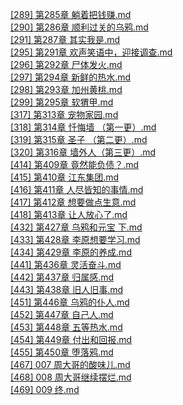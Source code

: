 [[289] 第285章 躺着把钱赚.md](https://github.com/auto-bot-ty/qidian-chapterReview/blob/master/output/1030653673/%5B289%5D%20%E7%AC%AC285%E7%AB%A0%20%E8%BA%BA%E7%9D%80%E6%8A%8A%E9%92%B1%E8%B5%9A.md)<br>
[[290] 第286章 顺利过关的乌鸦.md](https://github.com/auto-bot-ty/qidian-chapterReview/blob/master/output/1030653673/%5B290%5D%20%E7%AC%AC286%E7%AB%A0%20%E9%A1%BA%E5%88%A9%E8%BF%87%E5%85%B3%E7%9A%84%E4%B9%8C%E9%B8%A6.md)<br>
[[291] 第287章 其实我是.md](https://github.com/auto-bot-ty/qidian-chapterReview/blob/master/output/1030653673/%5B291%5D%20%E7%AC%AC287%E7%AB%A0%20%E5%85%B6%E5%AE%9E%E6%88%91%E6%98%AF.md)<br>
[[295] 第291章 欢声笑语中，迎接调查.md](https://github.com/auto-bot-ty/qidian-chapterReview/blob/master/output/1030653673/%5B295%5D%20%E7%AC%AC291%E7%AB%A0%20%E6%AC%A2%E5%A3%B0%E7%AC%91%E8%AF%AD%E4%B8%AD%EF%BC%8C%E8%BF%8E%E6%8E%A5%E8%B0%83%E6%9F%A5.md)<br>
[[296] 第292章 尸体发火.md](https://github.com/auto-bot-ty/qidian-chapterReview/blob/master/output/1030653673/%5B296%5D%20%E7%AC%AC292%E7%AB%A0%20%E5%B0%B8%E4%BD%93%E5%8F%91%E7%81%AB.md)<br>
[[297] 第294章 新鲜的热水.md](https://github.com/auto-bot-ty/qidian-chapterReview/blob/master/output/1030653673/%5B297%5D%20%E7%AC%AC294%E7%AB%A0%20%E6%96%B0%E9%B2%9C%E7%9A%84%E7%83%AD%E6%B0%B4.md)<br>
[[298] 第293章 加州黄桃.md](https://github.com/auto-bot-ty/qidian-chapterReview/blob/master/output/1030653673/%5B298%5D%20%E7%AC%AC293%E7%AB%A0%20%E5%8A%A0%E5%B7%9E%E9%BB%84%E6%A1%83.md)<br>
[[299] 第295章 软猬甲.md](https://github.com/auto-bot-ty/qidian-chapterReview/blob/master/output/1030653673/%5B299%5D%20%E7%AC%AC295%E7%AB%A0%20%E8%BD%AF%E7%8C%AC%E7%94%B2.md)<br>
[[317] 第313章 宠物家园.md](https://github.com/auto-bot-ty/qidian-chapterReview/blob/master/output/1030653673/%5B317%5D%20%E7%AC%AC313%E7%AB%A0%20%E5%AE%A0%E7%89%A9%E5%AE%B6%E5%9B%AD.md)<br>
[[318] 第314章 忏悔墙 （第一更）.md](https://github.com/auto-bot-ty/qidian-chapterReview/blob/master/output/1030653673/%5B318%5D%20%E7%AC%AC314%E7%AB%A0%20%E5%BF%8F%E6%82%94%E5%A2%99%20%EF%BC%88%E7%AC%AC%E4%B8%80%E6%9B%B4%EF%BC%89.md)<br>
[[319] 第315章 圣子 （第二更）.md](https://github.com/auto-bot-ty/qidian-chapterReview/blob/master/output/1030653673/%5B319%5D%20%E7%AC%AC315%E7%AB%A0%20%E5%9C%A3%E5%AD%90%20%EF%BC%88%E7%AC%AC%E4%BA%8C%E6%9B%B4%EF%BC%89.md)<br>
[[320] 第316章 墙外人（第三更）.md](https://github.com/auto-bot-ty/qidian-chapterReview/blob/master/output/1030653673/%5B320%5D%20%E7%AC%AC316%E7%AB%A0%20%E5%A2%99%E5%A4%96%E4%BA%BA%EF%BC%88%E7%AC%AC%E4%B8%89%E6%9B%B4%EF%BC%89.md)<br>
[[414] 第409章 竟然能负债？.md](https://github.com/auto-bot-ty/qidian-chapterReview/blob/master/output/1030653673/%5B414%5D%20%E7%AC%AC409%E7%AB%A0%20%E7%AB%9F%E7%84%B6%E8%83%BD%E8%B4%9F%E5%80%BA%EF%BC%9F.md)<br>
[[415] 第410章 江东集团.md](https://github.com/auto-bot-ty/qidian-chapterReview/blob/master/output/1030653673/%5B415%5D%20%E7%AC%AC410%E7%AB%A0%20%E6%B1%9F%E4%B8%9C%E9%9B%86%E5%9B%A2.md)<br>
[[416] 第411章 人尽皆知的事情.md](https://github.com/auto-bot-ty/qidian-chapterReview/blob/master/output/1030653673/%5B416%5D%20%E7%AC%AC411%E7%AB%A0%20%E4%BA%BA%E5%B0%BD%E7%9A%86%E7%9F%A5%E7%9A%84%E4%BA%8B%E6%83%85.md)<br>
[[417] 第412章 想要做点生意.md](https://github.com/auto-bot-ty/qidian-chapterReview/blob/master/output/1030653673/%5B417%5D%20%E7%AC%AC412%E7%AB%A0%20%E6%83%B3%E8%A6%81%E5%81%9A%E7%82%B9%E7%94%9F%E6%84%8F.md)<br>
[[418] 第413章 让人放心了.md](https://github.com/auto-bot-ty/qidian-chapterReview/blob/master/output/1030653673/%5B418%5D%20%E7%AC%AC413%E7%AB%A0%20%E8%AE%A9%E4%BA%BA%E6%94%BE%E5%BF%83%E4%BA%86.md)<br>
[[432] 第427章 乌鸦和元宝 下.md](https://github.com/auto-bot-ty/qidian-chapterReview/blob/master/output/1030653673/%5B432%5D%20%E7%AC%AC427%E7%AB%A0%20%E4%B9%8C%E9%B8%A6%E5%92%8C%E5%85%83%E5%AE%9D%20%E4%B8%8B.md)<br>
[[433] 第428章 李原想要学习.md](https://github.com/auto-bot-ty/qidian-chapterReview/blob/master/output/1030653673/%5B433%5D%20%E7%AC%AC428%E7%AB%A0%20%E6%9D%8E%E5%8E%9F%E6%83%B3%E8%A6%81%E5%AD%A6%E4%B9%A0.md)<br>
[[434] 第429章 李原的养成.md](https://github.com/auto-bot-ty/qidian-chapterReview/blob/master/output/1030653673/%5B434%5D%20%E7%AC%AC429%E7%AB%A0%20%E6%9D%8E%E5%8E%9F%E7%9A%84%E5%85%BB%E6%88%90.md)<br>
[[441] 第436章 灵活奋斗.md](https://github.com/auto-bot-ty/qidian-chapterReview/blob/master/output/1030653673/%5B441%5D%20%E7%AC%AC436%E7%AB%A0%20%E7%81%B5%E6%B4%BB%E5%A5%8B%E6%96%97.md)<br>
[[442] 第437章 归属感.md](https://github.com/auto-bot-ty/qidian-chapterReview/blob/master/output/1030653673/%5B442%5D%20%E7%AC%AC437%E7%AB%A0%20%E5%BD%92%E5%B1%9E%E6%84%9F.md)<br>
[[443] 第438章 旧人旧事.md](https://github.com/auto-bot-ty/qidian-chapterReview/blob/master/output/1030653673/%5B443%5D%20%E7%AC%AC438%E7%AB%A0%20%E6%97%A7%E4%BA%BA%E6%97%A7%E4%BA%8B.md)<br>
[[451] 第446章 乌鸦的仆人.md](https://github.com/auto-bot-ty/qidian-chapterReview/blob/master/output/1030653673/%5B451%5D%20%E7%AC%AC446%E7%AB%A0%20%E4%B9%8C%E9%B8%A6%E7%9A%84%E4%BB%86%E4%BA%BA.md)<br>
[[452] 第447章 自己人.md](https://github.com/auto-bot-ty/qidian-chapterReview/blob/master/output/1030653673/%5B452%5D%20%E7%AC%AC447%E7%AB%A0%20%E8%87%AA%E5%B7%B1%E4%BA%BA.md)<br>
[[453] 第448章 五等热水.md](https://github.com/auto-bot-ty/qidian-chapterReview/blob/master/output/1030653673/%5B453%5D%20%E7%AC%AC448%E7%AB%A0%20%E4%BA%94%E7%AD%89%E7%83%AD%E6%B0%B4.md)<br>
[[454] 第449章 付出和回报.md](https://github.com/auto-bot-ty/qidian-chapterReview/blob/master/output/1030653673/%5B454%5D%20%E7%AC%AC449%E7%AB%A0%20%E4%BB%98%E5%87%BA%E5%92%8C%E5%9B%9E%E6%8A%A5.md)<br>
[[455] 第450章 堕落鸦.md](https://github.com/auto-bot-ty/qidian-chapterReview/blob/master/output/1030653673/%5B455%5D%20%E7%AC%AC450%E7%AB%A0%20%E5%A0%95%E8%90%BD%E9%B8%A6.md)<br>
[[467] 007 周大哥的酸味儿.md](https://github.com/auto-bot-ty/qidian-chapterReview/blob/master/output/1030653673/%5B467%5D%20007%20%E5%91%A8%E5%A4%A7%E5%93%A5%E7%9A%84%E9%85%B8%E5%91%B3%E5%84%BF.md)<br>
[[468] 008 周大哥继续摆烂.md](https://github.com/auto-bot-ty/qidian-chapterReview/blob/master/output/1030653673/%5B468%5D%20008%20%E5%91%A8%E5%A4%A7%E5%93%A5%E7%BB%A7%E7%BB%AD%E6%91%86%E7%83%82.md)<br>
[[469] 009 终.md](https://github.com/auto-bot-ty/qidian-chapterReview/blob/master/output/1030653673/%5B469%5D%20009%20%E7%BB%88.md)<br>
